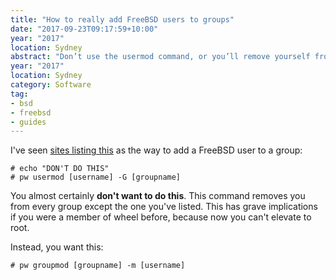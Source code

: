 ```yaml
---
title: "How to really add FreeBSD users to groups"
date: "2017-09-23T09:17:59+10:00"
year: "2017"
location: Sydney
abstract: "Don’t use the usermod command, or you’ll remove yourself from every other group!"
year: "2017"
location: Sydney
category: Software
tag:
- bsd
- freebsd
- guides
---
```

I've seen [sites listing this] as the way to add a FreeBSD user to a group:

    # echo "DON'T DO THIS"
    # pw usermod [username] -G [groupname]

You almost certainly **don't want to do this**. This command removes you from every group except the one you've listed. This has grave implications if you were a member of wheel before, because now you can't elevate to root.

Instead, you want this:

    # pw groupmod [groupname] -m [username]

[sites listing this]: https://www.cyberciti.biz/faq/freebsd-add-a-user-to-group/

